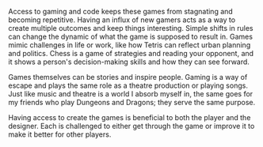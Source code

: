 Access to gaming and code keeps these games from stagnating and becoming repetitive.
Having an influx of new gamers acts as a way to create multiple outcomes and keep things interesting. 
Simple shifts in rules can change the dynamic of what the game is supposed to result in.
Games mimic challenges in life or work, like how Tetris can reflect urban planning and politics. 
Chess is a game of strategies and reading your opponent, and it shows a person's decision-making skills and how they can see forward. 

Games themselves can be stories and inspire people.
 Gaming is a way of escape and plays the same role as a theatre production or playing songs. 
Just like music and theatre is a world I absorb myself in, the same goes for my friends who play Dungeons and Dragons; they serve the same purpose. 

Having access to create the games is beneficial to both the player and the designer. 
Each is challenged to either get through the game or improve it to make it better for other players. 

